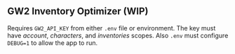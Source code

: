 ## GW2 Inventory Optimizer (WIP)

Requires `GW2_API_KEY` from either `.env` file or environment.
The key must have *account*, *characters*, and *inventories* scopes.
Also `.env` must configure `DEBUG=1` to allow the app to run.
